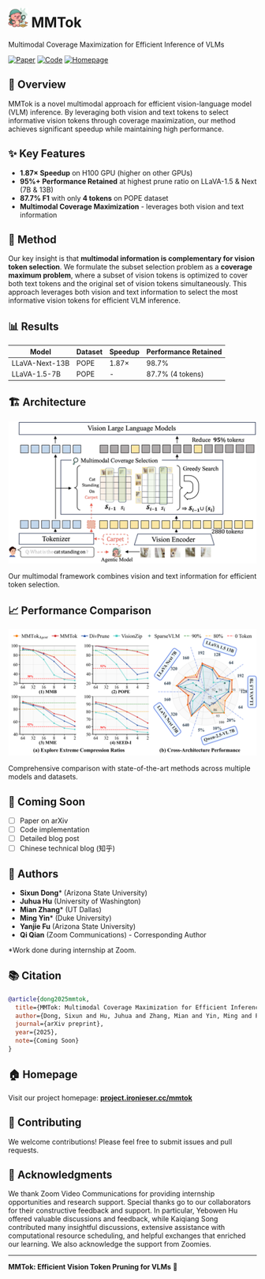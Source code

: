 # <img src="./img/logo.png" alt="MMTok Logo" width="40" height="40" /> MMTok
Multimodal Coverage Maximization for Efficient Inference of VLMs


[![Paper](https://img.shields.io/badge/Paper-Coming%20Soon-orange)](https://project.ironieser.cc/mmtok)
[![Code](https://img.shields.io/badge/Code-Coming%20Soon-orange)](https://github.com/Ironieser/MMTok)
[![Homepage](https://img.shields.io/badge/Homepage-Live-blue)](https://project.ironieser.cc/mmtok)

## 🚀 Overview

MMTok is a novel multimodal approach for efficient vision-language model (VLM) inference. By leveraging both vision and text tokens to select informative vision tokens through coverage maximization, our method achieves significant speedup while maintaining high performance.

## ✨ Key Features

- **1.87× Speedup** on H100 GPU (higher on other GPUs)
- **95%+ Performance Retained** at highest prune ratio on LLaVA-1.5 & Next (7B & 13B)
- **87.7% F1** with only **4 tokens** on POPE dataset
- **Multimodal Coverage Maximization** - leverages both vision and text information

## 🎯 Method

Our key insight is that **multimodal information is complementary for vision token selection**. We formulate the subset selection problem as a **coverage maximum problem**, where a subset of vision tokens is optimized to cover both text tokens and the original set of vision tokens simultaneously. This approach leverages both vision and text information to select the most informative vision tokens for efficient VLM inference.

## 📊 Results

| Model | Dataset | Speedup | Performance Retained |
|-------|---------|---------|---------------------|
| LLaVA-Next-13B | POPE | 1.87× | 98.7% |
| LLaVA-1.5-7B | POPE | - | 87.7% (4 tokens) |

## 🏗️ Architecture

![MMTok Architecture](img/mmtok.jpg)

Our multimodal framework combines vision and text information for efficient token selection.

## 📈 Performance Comparison

![Performance Results](img/combined_plots.png)

Comprehensive comparison with state-of-the-art methods across multiple models and datasets.

## 🚧 Coming Soon

- [ ] Paper on arXiv
- [ ] Code implementation
- [ ] Detailed blog post
- [ ] Chinese technical blog (知乎)

## 👥 Authors

- **Sixun Dong*** (Arizona State University)
- **Juhua Hu** (University of Washington)
- **Mian Zhang*** (UT Dallas)
- **Ming Yin*** (Duke University)
- **Yanjie Fu** (Arizona State University)
- **Qi Qian** (Zoom Communications) - Corresponding Author
  
*Work done during internship at Zoom.
## 📚 Citation

```bibtex
@article{dong2025mmtok,
  title={MMTok: Multimodal Coverage Maximization for Efficient Inference of VLMs},
  author={Dong, Sixun and Hu, Juhua and Zhang, Mian and Yin, Ming and Fu, Yanjie and Qian, Qi},
  journal={arXiv preprint},
  year={2025},
  note={Coming Soon}
}
```

## 🏠 Homepage

Visit our project homepage: **[project.ironieser.cc/mmtok](https://project.ironieser.cc/mmtok)**

## 🤝 Contributing

We welcome contributions! Please feel free to submit issues and pull requests.


## 🙏 Acknowledgments

We thank Zoom Video Communications for providing internship opportunities and research support. Special thanks go to our collaborators for their constructive feedback and support. In particular, Yebowen Hu offered valuable discussions and feedback, while Kaiqiang Song contributed many insightful discussions, extensive assistance with computational resource scheduling, and helpful exchanges that enriched our learning. We also acknowledge the support from Zoomies.

---

**MMTok: Efficient Vision Token Pruning for VLMs** 🎯
